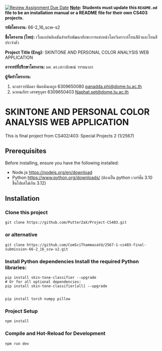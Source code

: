 [![Review Assignment Due Date](https://classroom.github.com/assets/deadline-readme-button-22041afd0340ce965d47ae6ef1cefeee28c7c493a6346c4f15d667ab976d596c.svg)](https://classroom.github.com/a/P00oz-zc)
**<ins>Note</ins>: Students must update this `README.md` file to be an installation manual or a README file for their own CS403 projects.**

**รหัสโครงงาน:** 66-2_16_scw-s2

**ชื่อโครงงาน (ไทย):** เว็บแอปพลิเคชันสำหรับพัฒนาทักษะการแต่งหน้าโดยวิเคราะห์โทนสีผิวและโทนสีประจำตัว

**Project Title (Eng):** SKINTONE AND PERSONAL COLOR ANALYSIS WEB APPLICATION

**อาจารย์ที่ปรึกษาโครงงาน:** ผศ. ดร.เสาวลักษณ์ วรรธนาภา  

**ผู้จัดทำโครงงาน:** 
1. นางสาวปนัดดา พิมอนันเตกูล 6309650080 panadda.phi@dome.tu.ac.th
2. นายณภัทร เศรษฐบุตร 6309650403 Naphat.set@dome.tu.ac.th
   
# SKINTONE AND PERSONAL COLOR ANALYSIS WEB APPLICATION
This is final project from CS402/403: Special Projects 2 (1/2567)

## Prerequisites
Before installing, ensure you have the following installed:
* Node.js https://nodejs.org/en/download
* Python https://www.python.org/downloads/
  (ต้องเป็น python เวอร์ชั่น 3.10 ขึ้นไปแต่ไม่เกิน 3.12)

## Installation


### Clone this project

```shell
git clone https://github.com/PutterZaX/Project-CS403.git
```

### or alternative

```shell
git clone https://github.com/ComSciThammasatU/2567-1-cs403-final-submission-66-2_16_scw-s2.git
```

### Install Python dependencies Install the required Python libraries:

```shell
pip install skin-tone-classifier --upgrade
# Or for all optional dependencies:
pip install skin-tone-classifier[all] --upgrade


pip install torch numpy pillow
```

### Project Setup
```shell
npm install
```

### Compile and Hot-Reload for Development
```shell
npm run dev
```

